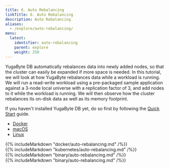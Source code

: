 ```yaml
---
title: 6. Auto Rebalancing
linkTitle: 6. Auto Rebalancing
description: Auto Rebalancing
aliases:
  - /explore/auto-rebalancing/
menu:
  latest:
    identifier: auto-rebalancing
    parent: explore
    weight: 250
---
```


YugaByte DB automatically rebalances data into newly added nodes, so that the cluster can easily be expanded if more space is needed. In this tutorial, we will look at how YugaByte rebalances data while a workload is running. We will run a read-write workload using a pre-packaged sample application against a 3-node local universe with a replication factor of 3, and add nodes to it while the workload is running. We will then observe how the cluster rebalances its on-disk data as well as its memory footprint.

If you haven't installed YugaByte DB yet, do so first by following the [Quick Start](../../quick-start/install/) guide.

<ul class="nav nav-tabs nav-tabs-yb">
  <li class="active">
    <a href="#docker">
      <i class="icon-docker"></i>
      Docker
    </a>
  </li>
  <li >
    <a href="#macos">
      <i class="fa fa-apple" aria-hidden="true"></i>
      macOS
    </a>
  </li>
  <li>
    <a href="#linux">
      <i class="fa fa-linux" aria-hidden="true"></i>
      Linux
    </a>
  </li>
</ul>

<div class="tab-content">
  <div id="docker" class="tab-pane fade in active">
    {{% includeMarkdown "docker/auto-rebalancing.md" /%}}
  </div>
  <div id="kubernetes" class="tab-pane fade">
    {{% includeMarkdown "kubernetes/auto-rebalancing.md" /%}}
  </div>
  <div id="macos" class="tab-pane fade">
    {{% includeMarkdown "binary/auto-rebalancing.md" /%}}
  </div>
  <div id="linux" class="tab-pane fade">
    {{% includeMarkdown "binary/auto-rebalancing.md" /%}}
  </div> 
</div>
